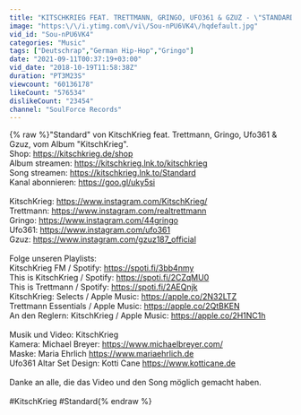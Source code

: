```yaml
---
title: "KITSCHKRIEG FEAT. TRETTMANN, GRINGO, UFO361 & GZUZ - \"STANDARD\" (OFFICIAL VIDEO)"
image: "https:\/\/i.ytimg.com\/vi\/Sou-nPU6VK4\/hqdefault.jpg"
vid_id: "Sou-nPU6VK4"
categories: "Music"
tags: ["Deutschrap","German Hip-Hop","Gringo"]
date: "2021-09-11T00:37:19+03:00"
vid_date: "2018-10-19T11:58:38Z"
duration: "PT3M23S"
viewcount: "60136178"
likeCount: "576534"
dislikeCount: "23454"
channel: "SoulForce Records"
---
```

{% raw %}&quot;Standard&quot; von KitschKrieg feat. Trettmann, Gringo, Ufo361 &amp; Gzuz, vom Album &quot;KitschKrieg&quot;.<br />Shop: <a rel="nofollow" target="blank" href="https://kitschkrieg.de/shop">https://kitschkrieg.de/shop</a><br />Album streamen: <a rel="nofollow" target="blank" href="https://kitschkrieg.lnk.to/kitschkrieg">https://kitschkrieg.lnk.to/kitschkrieg</a><br />Song streamen: <a rel="nofollow" target="blank" href="https://kitschkrieg.lnk.to/Standard">https://kitschkrieg.lnk.to/Standard</a><br />Kanal abonnieren: <a rel="nofollow" target="blank" href="https://goo.gl/uky5si">https://goo.gl/uky5si</a><br /><br />KitschKrieg: <a rel="nofollow" target="blank" href="https://www.instagram.com/KitschKrieg/">https://www.instagram.com/KitschKrieg/</a><br />Trettmann: <a rel="nofollow" target="blank" href="https://www.instagram.com/realtrettmann">https://www.instagram.com/realtrettmann</a><br />Gringo: <a rel="nofollow" target="blank" href="https://www.instagram.com/44gringo">https://www.instagram.com/44gringo</a><br />Ufo361: <a rel="nofollow" target="blank" href="https://www.instagram.com/ufo361">https://www.instagram.com/ufo361</a><br />Gzuz: <a rel="nofollow" target="blank" href="https://www.instagram.com/gzuz187_official">https://www.instagram.com/gzuz187_official</a><br /><br />Folge unseren Playlists:<br />KitschKrieg FM /  Spotify: <a rel="nofollow" target="blank" href="https://spoti.fi/3bb4nmy​">https://spoti.fi/3bb4nmy​</a><br />This is KitschKrieg / Spotify: <a rel="nofollow" target="blank" href="https://spoti.fi/2CZqMU0">https://spoti.fi/2CZqMU0</a><br />This is Trettmann / Spotify: <a rel="nofollow" target="blank" href="https://spoti.fi/2AEQnjk">https://spoti.fi/2AEQnjk</a><br />KitschKrieg: Selects / Apple Music: <a rel="nofollow" target="blank" href="https://apple.co/2N32LTZ">https://apple.co/2N32LTZ</a><br />Trettmann Essentials / Apple Music: <a rel="nofollow" target="blank" href="https://apple.co/2QtBKEN">https://apple.co/2QtBKEN</a><br />An den Reglern: KitschKrieg / Apple Music: <a rel="nofollow" target="blank" href="https://apple.co/2H1NC1h">https://apple.co/2H1NC1h</a><br /><br />Musik und Video: KitschKrieg<br />Kamera: Michael Breyer: <a rel="nofollow" target="blank" href="https://www.michaelbreyer.com/">https://www.michaelbreyer.com/</a><br />Maske: Maria Ehrlich <a rel="nofollow" target="blank" href="https://www.mariaehrlich.de">https://www.mariaehrlich.de</a> <br />Ufo361 Altar Set Design: Kotti Cane <a rel="nofollow" target="blank" href="https://www.kotticane.de">https://www.kotticane.de</a><br /><br />Danke an alle, die das Video und den Song möglich gemacht haben. <br /><br />#KitschKrieg #Standard{% endraw %}
